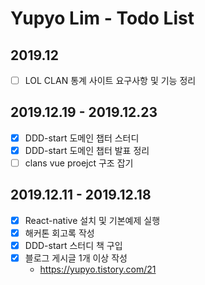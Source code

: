 # Yupyo Lim - Todo List
## 2019.12
 - [ ] LOL CLAN 통계 사이트 요구사항 및 기능 정리
## 2019.12.19 - 2019.12.23
 - [x] DDD-start 도메인 챕터 스터디
 - [x] DDD-start 도메인 챕터 발표 정리
 - [ ] clans vue proejct 구조 잡기
## 2019.12.11 - 2019.12.18
 - [x] React-native 설치 및 기본예제 실행
 - [x] 해커톤 회고록 작성
 - [x] DDD-start 스터디 책 구입
 - [x] 블로그 게시글 1개 이상 작성
   - https://yupyo.tistory.com/21
